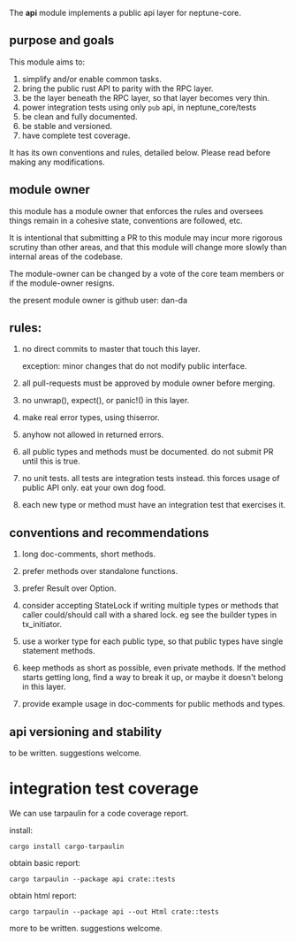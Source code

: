 The **api** module implements a public api layer for neptune-core.

## purpose and goals

This module aims to:

1. simplify and/or enable common tasks.
2. bring the public rust API to parity with the RPC layer.
3. be the layer beneath the RPC layer, so that layer becomes very thin.
4. power integration tests using only `pub` api, in neptune_core/tests
5. be clean and fully documented.
6. be stable and versioned.
7. have complete test coverage.

It has its own conventions and rules, detailed below.
Please read before making any modifications.

## module owner

this module has a module owner that enforces the rules and oversees things remain in a cohesive state, conventions are followed, etc.

It is intentional that submitting a PR to this module may incur more
rigorous scrutiny than other areas, and that this module will change
more slowly than internal areas of the codebase.

The module-owner can be changed by a vote of the core team members
or if the module-owner resigns.

the present module owner is github user: dan-da

## rules:

1. no direct commits to master that touch this layer.

   exception: minor changes that do not modify public interface.

2. all pull-requests must be approved by module owner before merging.

3. no unwrap(), expect(), or panic!() in this layer.

4. make real error types, using thiserror.

5. anyhow not allowed in returned errors.

6. all public types and methods must be documented.
   do not submit PR until this is true.

7. no unit tests. all tests are integration tests instead. this forces usage of public API only. eat your own dog food.

8. each new type or method must have an integration test that
   exercises it.


## conventions and recommendations

1. long doc-comments, short methods.

2. prefer methods over standalone functions.

3. prefer Result over Option.

4. consider accepting StateLock if writing multiple types or methods that caller could/should call with a shared lock. eg see the builder types in tx_initiator.

5. use a worker type for each public type, so that public types have single statement methods.

6. keep methods as short as possible, even private methods.  If the
method starts getting long, find a way to break it up, or maybe it doesn't belong in this layer.

7. provide example usage in doc-comments for public methods and types.

## api versioning and stability

to be written.  suggestions welcome.

# integration test coverage

We can use tarpaulin for a code coverage report.

install:

```
cargo install cargo-tarpaulin
```

obtain basic report:

```
cargo tarpaulin --package api crate::tests

```

obtain html report:

```
cargo tarpaulin --package api --out Html crate::tests
```

more to be written. suggestions welcome.

